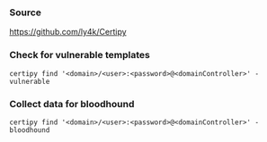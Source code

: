 ### Source
https://github.com/ly4k/Certipy  

### Check for vulnerable templates
```
certipy find '<domain>/<user>:<password>@<domainController>' -vulnerable
```

### Collect data for bloodhound
```
certipy find '<domain>/<user>:<password>@<domainController>' -bloodhound
```

